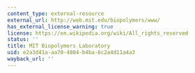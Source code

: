 ```yaml
---
content_type: external-resource
external_url: http://web.mit.edu/biopolymers/www/
has_external_license_warning: true
license: https://en.wikipedia.org/wiki/All_rights_reserved
status: ''
title: MIT Biopolymers Laboratory
uid: e2a3d41a-aa70-4804-b4ba-6c2a4d11a4a3
wayback_url: ''
---
```

